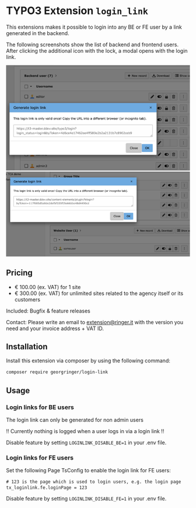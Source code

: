 # TYPO3 Extension `login_link`

This extensions makes it possible to login into any BE or FE user by a link generated in the backend.

The following screenshots show the list of backend and frontend users.
After clicking the additional icon with the lock, a modal opens with the login link.

![Backend users](Resources/Public/Screenshots/be_users.png)
![Frontend users](Resources/Public/Screenshots/fe_users.png)

## Pricing

- € 100.00 (ex. VAT) for 1 site
- € 300.00 (ex. VAT) for unlimited sites related to the agency itself or its customers

Included: Bugfix & feature releases

Contact: Please write an email to extension@ringer.it with the version you need and your invoice address + VAT ID.


## Installation

Install this extension via composer by using the following command:

```bash
composer require georgringer/login-link
```

## Usage

### Login links for BE users

The login link can only be generated for non admin users

!! Currently nothing is logged when a user logs in via a login link !!

Disable feature by setting `LOGINLINK_DISABLE_BE=1` in your .env file.

### Login links for FE users

Set the following Page TsConfig to enable the login link for FE users:

```typoscript
# 123 is the page which is used to login users, e.g. the login page
tx_loginlink.fe.loginPage = 123
```

Disable feature by setting `LOGINLINK_DISABLE_FE=1` in your .env file.
